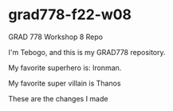 # grad778-f22-w08
GRAD 778 Workshop 8 Repo

I'm Tebogo, and this is my GRAD778 repository.

My favorite superhero is: Ironman.

My favorite super villain is Thanos

These are the changes I made
